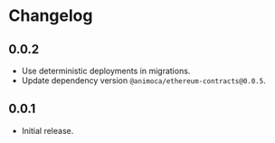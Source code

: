 # Changelog

## 0.0.2

- Use deterministic deployments in migrations.
- Update dependency version `@animoca/ethereum-contracts@0.0.5`.

## 0.0.1

- Initial release.

